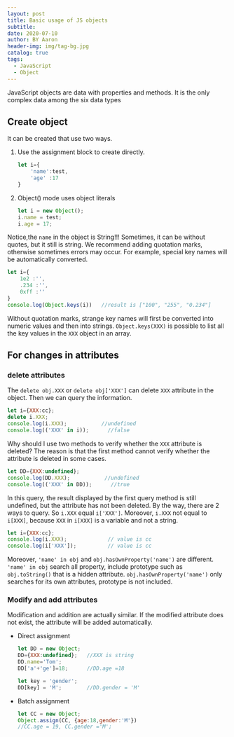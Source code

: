 ```yaml
---
layout: post
title: Basic usage of JS objects
subtitle:
date: 2020-07-10
author: BY Aaron
header-img: img/tag-bg.jpg
catalog: true
tags:
  - JavaScript
  - Object
---
```


JavaScript objects are data with properties and methods. It is the only complex data among the six data types
## Create object
It can be created that use two ways.
1. Use the assignment block to create directly.
    ```javascript
    let i={
        'name':test,
        'age' :17
    }
    ```
2. Object() mode uses object literals
    ```javascript
    let i = new Object();
    i.name = test;
    i.age = 17;
    ```
Notice,the `name` in the object is String!!! Sometimes, it can be without quotes, but it still is string. We recommend adding quotation marks, otherwise sometimes errors may occur. For example, special key names will be automatically converted.

```javascript
let i={
    1e2 :'',
    .234 :'',
    0xff :''
}
console.log(Object.keys(i))   //result is ["100", "255", "0.234"]
```
Without quotation marks, strange key names will first be converted into numeric values and then into strings. `Object.keys(XXX)` is possible to list all the key values in the `XXX` object in an array.

## For changes in attributes
### delete attributes
The `delete obj.XXX` or `delete obj['XXX']` can delete `XXX` attribute in the object. Then we can query the information.
```  javascript
let i={XXX:cc};
delete i.XXX;
console.log(i.XXX);           //undefined
console.log(('XXX' in i));      //false
```
Why should I use two methods to verify whether the `XXX` attribute is deleted? The reason is that the first method cannot verify whether the attribute is deleted in some cases.

```  javascript
let DD={XXX:undefined};
console.log(DD.XXX);           //undefined
console.log(('XXX' in DD));      //true
```
In this query, the result displayed by the first query method is still undefined, but the attribute has not been deleted. By the way, there are 2 ways to query. So `i.XXX` equal `i['XXX']`. Moreover, `i.XXX` not equal to `i[XXX]`, because `XXX` in `i[XXX]` is a variable and not a string.
```javascript
let i={XXX:cc};
console.log(i.XXX);             // value is cc
console.log(i['XXX']);          // value is cc
```

Moreover, `'name' in obj` and `obj.hasOwnProperty('name')` are different. `'name' in obj` search all property, include prototype such as `obj.toString()` that is a hidden attribute. `obj.hasOwnProperty('name')` only searches for its own attributes, prototype is not included.
### Modify and add attributes
Modification and addition are actually similar. If the modified attribute does not exist, the attribute will be added automatically.
* Direct assignment
    ```javascript
    let DD = new Object;
    DD={XXX:undefined};   //XXX is string
    DD.name='Tom';
    DD['a'+'ge']=18;      //DD.age =18

    let key = 'gender';
    DD[key] = 'M';        //DD.gender = 'M'
    ```
* Batch assignment
     ```javascript
    let CC = new Object;
    Object.assign(CC, {age:18,gender:'M'})
    //CC.age = 19, CC.gender ='M';
    ```

